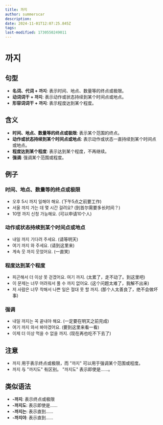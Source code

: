 ```yaml
---
title: 까지
author: summerscar
description:
date: 2024-11-01T12:07:25.845Z
tags:
last-modified: 1730550249011
---
```


# 까지

## 句型
* **名词、代词 + 까지**:  表示时间、地点、数量等的终点或极限。
* **动词词干 + 까지**:  表示动作或状态持续到某个时间点或地点。
* **形容词词干 + 까지**:  表示程度达到某个程度。

## 含义
* **时间、地点、数量等的终点或极限**:  表示某个范围的终点。
* **动作或状态持续到某个时间点或地点**:  表示动作或状态一直持续到某个时间点或地点。
* **程度达到某个程度**:  表示达到某个程度，不再继续。
* **强调**:  强调某个范围或程度。

## 例子
### 时间、地点、数量等的终点或极限
* <Speak>오후 5시 까지 일해야 해요.</Speak>  (下午5点之前要工作)
* <Speak>서울 까지 가는 데 몇 시간 걸려요?</Speak>  (到首尔需要多长时间？)
* <Speak>10명 까지 신청 가능해요.</Speak>  (可以申请10个人)

### 动作或状态持续到某个时间点或地点
* <Speak>내일 까지 기다려 주세요.</Speak>  (请等明天)
* <Speak>여기 까지 와 주세요.</Speak>  (请到这里来)
* <Speak>계속 웃 까지 웃었어요.</Speak>  (一直笑)

### 程度达到某个程度
* <Speak>피곤해서 더 이상 못 걷겠어요. 여기 까지.</Speak>  (太累了，走不动了。到这里吧)
* <Speak>이 문제는 너무 어려워서 풀 수 까지 없어요.</Speak>  (这个问题太难了，我解不出来)
* <Speak>저 사람은 너무 착해서 나쁜 일은 절대 못 할 까지.</Speak>  (那个人太善良了，绝不会做坏事)

### 强调
* <Speak>내일 까지는 꼭 끝내야 해요.</Speak>  (一定要在明天之前完成)
* <Speak>여기 까지 와서 봐야겠어요.</Speak>  (要到这里来看一看)
* <Speak>이제 더 이상 먹을 수 없을 까지.</Speak>  (现在再也吃不下去了)

## 注意
* 까지 用于表示终点或极限，而 "까지" 可以用于强调某个范围或程度。
* 까지 与 "까지도" 有区别。 "까지도" 表示即使是……。

## 类似语法
* **-까지**:  表示终点或极限
* **-까지도**:  表示即使是……
* **-까지는**:  表示直到……
* **-까지야**:  表示直到……
